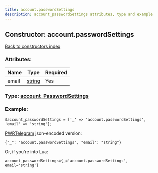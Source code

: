 ```yaml
---
title: account.passwordSettings
description: account_passwordSettings attributes, type and example
---
```

## Constructor: account.passwordSettings  
[Back to constructors index](index.md)



### Attributes:

| Name     |    Type       | Required |
|----------|---------------|----------|
|email|[string](../types/string.md) | Yes|



### Type: [account\_PasswordSettings](../types/account_PasswordSettings.md)


### Example:

```
$account_passwordSettings = ['_' => 'account.passwordSettings', 'email' => 'string'];
```  

[PWRTelegram](https://pwrtelegram.xyz) json-encoded version:

```
{"_": "account.passwordSettings", "email": "string"}
```


Or, if you're into Lua:  


```
account_passwordSettings={_='account.passwordSettings', email='string'}

```


